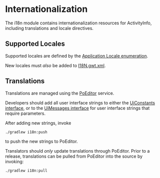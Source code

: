 
# Internationalization

The i18n module contains internationalization resources for ActivityInfo, including translations and locale
directives.

## Supported Locales

Supported locales are defined by the 
[Application Locale enumeration](src/main/java/org/activityinfo/i18n/shared/ApplicationLocale.java).

New locales must _also_ be added to 
[I18N.gwt.xml](src/main/java/org/activityinfo/i18n/I18n.gwt.xml).

## Translations

Translations are managed using the [PoEditor](https://poeditor.com/projects/view?id=26801) service. 

Developers should add all user interface strings to either the
[UiConstants interface](src/main/java/org/activityinfo/i18n/shared/UiConstants.java), or to the
[UiMessages interface](src/main/java/org/activityinfo/i18n/shared/UiMessages.java) for user interface strings
that require parameters.

After adding new strings, invoke

```
./gradlew i18n:push
```

to push the new strings to PoEditor. 

Translators should _only_ update translations through PoEditor. Prior to a release, translations can be pulled from
PoEditor into the source by invoking:

```
./gradlew i18n:pull
```


